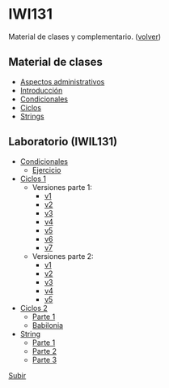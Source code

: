 # IWI131
Material de clases y complementario. ([volver](../clases.utfsm/README.md))
## Material de clases
* [Aspectos administrativos](iwi131/001-Introduccion.html)
* [Introducción](iwi131/002-Python.html)
* [Condicionales](iwi131/003-Condicionales.html)
* [Ciclos](iwi131/004-Ciclos.html)
* [Strings](iwi131/005-Strings.html)
## Laboratorio (IWIL131)
* [Condicionales](iwi131/laboratorio/003L-Condicionales.pdf)
  * [Ejercicio](iwi131/laboratorio/003L/003L-Condicionales.py)
* [Ciclos 1](iwi131/laboratorio/004La-Ciclos.pdf)
  * Versiones parte 1:
    * [v1](iwi131/laboratorio/004La/ejemplo1.0.py)
    * [v2](iwi131/laboratorio/004La/ejemplo1.1.py)
    * [v3](iwi131/laboratorio/004La/ejemplo1.2.py)
    * [v4](iwi131/laboratorio/004La/ejemplo2.0.py)
    * [v5](iwi131/laboratorio/004La/ejemplo3.0.py)
    * [v6](iwi131/laboratorio/004La/ejemplo3.1.py)
    * [v7](iwi131/laboratorio/004La/ejemplo3.2.py)
  * Versiones parte 2:
    * [v1](iwi131/laboratorio/004La/ejemplo.b.1.0.py)
    * [v2](iwi131/laboratorio/004La/ejemplo.b.2.0.py)
    * [v3](iwi131/laboratorio/004La/ejemplo.b.3.0.py)
    * [v4](iwi131/laboratorio/004La/ejemplo.b.4.0.py)
    * [v5](iwi131/laboratorio/004La/ejemplo.b.5.0.py)
* [Ciclos 2](iwi131/laboratorio/004Lb-Ciclos.pdf)
  * [Parte 1](iwi131/laboratorio/004Lb/parteI.py.py)
  * [Babilonia](iwi131/laboratorio/004Lb/babilonia.py)
* [String](iwi131/laboratorio/005L-String.pdf)
  * [Parte 1](iwi131/laboratorio/005L/005L-ejercicio1.py)
  * [Parte 2](iwi131/laboratorio/005L/005L-ejercicio2.py)
  * [Parte 3](iwi131/laboratorio/005L/005L-ejercicio3.py)

[Subir](#iwi131)